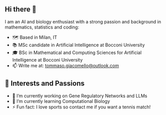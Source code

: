## Hi there 👋
I am an AI and biology enthusiast with a strong passion and background in mathematics, statistics and coding:
- 🗺️ Based in Milan, IT
- 📚 MSc candidate in Artificial Intelligence at Bocconi University
- 🎓 BSc in Mathematical and Computing Sciences for Artificial Intelligence at Bocconi University
- 📫 Write me at: tommaso.giacomello@outlook.com

## 👀 Interests and Passions

- 🔭 I’m currently working on Gene Regulatory Networks and LLMs
- 🌱 I’m currently learning Computational Biology 
- ⚡ Fun fact: I love sports so contact me if you want a tennis match!

